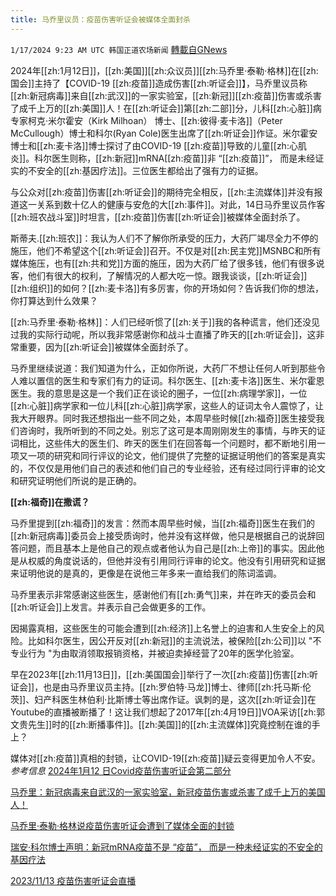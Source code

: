 ```yaml
---
title: 马乔里议员：疫苗伤害听证会被媒体全面封杀
---
```

`1/17/2024 9:23 AM UTC 韩国正道农场新闻` [轉載自GNews](https://gnews.org/articles/2227764)

2024年[[zh:1月12日]]，[[zh:美国]][[zh:众议员]][[zh:马乔里·泰勒·格林]]在[[zh:国会]]主持了【COVID-19 [[zh:疫苗]]造成伤害[[zh:听证会]]】，马乔里议员称[[zh:新冠病毒]]来自[[zh:武汉]]的一家实验室，[[zh:新冠]][[zh:疫苗]]伤害或杀害了成千上万的[[zh:美国]]人！在[[zh:听证会]]第[[zh:二部]]分，儿科[[zh:心脏]]病专家柯克·米尔霍安（Kirk Milhoan） 博士、[[zh:彼得·麦卡洛]]（Peter McCullough）博士和科尔(Ryan Cole)医生出席了[[zh:听证会]]作证。米尔霍安博士和[[zh:麦卡洛]]博士探讨了由COVID-19 [[zh:疫苗]]导致的儿童[[zh:心肌炎]]。科尔医生则称，[[zh:新冠]]mRNA[[zh:疫苗]]非 “[[zh:疫苗]]”， 而是未经证实的不安全的[[zh:基因疗法]]。三位医生都给出了强有力的证据。

与公众对[[zh:疫苗]]伤害[[zh:听证会]]的期待完全相反，[[zh:主流媒体]]并没有报道这一关系到数十亿人的健康与安危的大[[zh:事件]]。对此，14日马乔里议员作客[[zh:班农战斗室]]时坦言，[[zh:疫苗]]伤害[[zh:听证会]]被媒体全面封杀了。

斯蒂夫.[[zh:班农]]：我认为人们不了解你所承受的压力，大药厂竭尽全力不停的施压，他们不希望这个[[zh:听证会]]召开。不仅是对[[zh:民主党]]MSNBC和所有媒体施压，也有[[zh:共和党]]方面的施压，因为大药厂给了很多钱，他们有很多说客，他们有很大的权利，了解情况的人都大吃一惊。跟我谈谈，[[zh:听证会]][[zh:组织]]的如何？[[zh:麦卡洛]]有多厉害，你的开场如何？告诉我们你的想法，你打算达到什么效果？

[[zh:马乔里·泰勒·格林]]：人们已经听惯了[[zh:关于]]我的各种谎言，他们还没见过我的实际行动呢，所以我非常感谢你和战斗士直播了昨天的[[zh:听证会]]，这非常重要，因为[[zh:听证会]]被媒体全面封杀了。

马乔里继续说道：我们知道为什么，正如你所说，大药厂不想让任何人听到那些令人难以置信的医生和专家们有力的证词。科尔医生、[[zh:麦卡洛]]医生、米尔霍恩医生。我的意思是这是一个我们正在谈论的圈子，一位[[zh:病理学家]]，一位[[zh:心脏]]病学家和一位儿科[[zh:心脏]]病学家，这些人的证词太令人震惊了，让我大开眼界。同时我还想指出一些不同之处，本周早些时候[[zh:福奇]]医生接受我们咨询时，我所听到的不同之处。别忘了这可是本周刚刚发生的事情，与昨天的证词相比，这些伟大的医生们、昨天的医生们在回答每一个问题时，都不断地引用一项又一项的研究和同行评议的论文，他们提供了完整的证据证明他们的答案是真实的，不仅仅是用他们自己的表述和他们自己的专业经验，还有经过同行评审的论文和研究证明他们所说的是正确的。

**[[zh:福奇]]在撒谎？**

马乔里提到[[zh:福奇]]的发言：然而本周早些时候，当[[zh:福奇]]医生在我们的[[zh:新冠病毒]]委员会上接受质询时，他并没有这样做，他只是根据自己的说辞回答问题，而且基本上是他自己的观点或者他认为自己是[[zh:上帝]]的事实。因此他是从权威的角度说话的，但他并没有引用同行评审的论文。他没有引用研究和证据来证明他说的是真的，更像是在说他三年多来一直给我们的陈词滥调。

马乔里表示非常感谢这些医生，感谢他们有[[zh:勇气]]来，并在昨天的委员会和[[zh:听证会]]上发言。并表示自己会做更多的工作。

因揭露真相，这些医生的可能会遭到[[zh:经济]]上名誉上的迫害和人生安全上的风险。比如科尔医生，因公开反对[[zh:新冠]]的主流说法，被保险[[zh:公司]]以 "不专业行为 "为由取消领取报销资格，并被迫卖掉经营了20年的医学化验室。

早在2023年[[zh:11月13日]]，[[zh:美国国会]]举行了一次[[zh:疫苗]]伤害[[zh:听证会]]，也是由马乔里议员主持。[[zh:罗伯特·马龙]]博士、律师[[zh:托马斯·伦茨]]、妇产科医生林伯利·比斯博士等出席作证。讽刺的是，这次[[zh:听证会]]在Youtube的直播被断播了！这让我们想起了2017年[[zh:4月19日]]VOA采访[[zh:郭文贵先生]]时的[[zh:断播事件]]。[[zh:美国]]的[[zh:主流媒体]]究竟控制在谁的手上？

媒体对[[zh:疫苗]]真相的封锁，让COVID-19[[zh:疫苗]]疑云变得更加令人不安。
*参考信息*
[2024年1月12 日Covid疫苗伤害听证会第二部分](https://gettr.com/post/p2y7z9x2624)

[马乔里：新冠病毒来自武汉的一家实验室，新冠疫苗伤害或杀害了成千上万的美国人！](https://gettr.com/post/p2ygx6q5896)

[马乔里·泰勒·格林说疫苗伤害听证会遭到了媒体全面的封锁](https://x.com/tietietie7/status/1747116756483654043?s=20)

[瑞安·科尔博士声明：新冠mRNA疫苗不是 “疫苗”， 而是一种未经证实的不安全的基因疗法](https://gettr.com/post/p2yhppccb1d)

[2023/11/13 疫苗伤害听证会直播](https://www.youtube.com/watch?v=Ozoyxd45ktE&t=52s)
